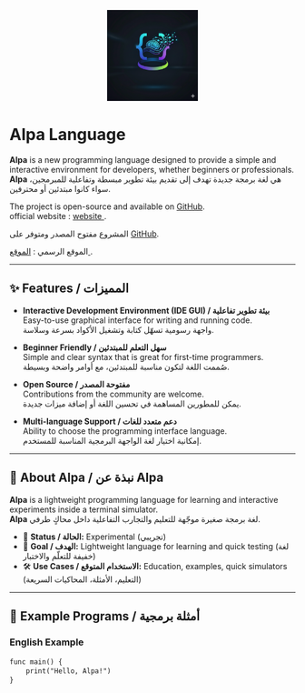 <p align="center">
    <img src="vscode-alpa/images/icon.png" alt="Alpa Logo" width="160" />
    <br />
</p>



# Alpa Language

**Alpa** is a new programming language designed to provide a simple and interactive environment for developers, whether beginners or professionals.  
**Alpa** هي لغة برمجة جديدة تهدف إلى تقديم بيئة تطوير مبسطة وتفاعلية للمبرمجين، سواء كانوا مبتدئين أو محترفين.  

The project is open-source and available on [GitHub](https://github.com/ahmed-eldesoky284/Alpa-Language).  
official website : [ website ](https://ahmed-eldesoky284.github.io/Alpa-Language/).  

المشروع مفتوح المصدر ومتوفر على [GitHub](https://github.com/ahmed-eldesoky284/Alpa-Language).
 
الموقع الرسمي : [ الموقع ](https://ahmed-eldesoky284.github.io/Alpa-Language/). 
 

---

## ✨ Features / المميزات

- **Interactive Development Environment (IDE GUI) / بيئة تطوير تفاعلية**  
  Easy-to-use graphical interface for writing and running code.  
  واجهة رسومية تسهّل كتابة وتشغيل الأكواد بسرعة وسلاسة.  

- **Beginner Friendly / سهل التعلم للمبتدئين**  
  Simple and clear syntax that is great for first-time programmers.  
  صُممت اللغة لتكون مناسبة للمبتدئين، مع أوامر واضحة وبسيطة.  

- **Open Source / مفتوحة المصدر**  
  Contributions from the community are welcome.  
  يمكن للمطورين المساهمة في تحسين اللغة أو إضافة ميزات جديدة.  

- **Multi-language Support / دعم متعدد للغات**  
  Ability to choose the programming interface language.  
  إمكانية اختيار لغة الواجهة البرمجية المناسبة للمستخدم.  

---

## 📖 About Alpa / نبذة عن Alpa

**Alpa** is a lightweight programming language for learning and interactive experiments inside a terminal simulator.  
**Alpa** لغة برمجة صغيرة موجّهة للتعليم والتجارب التفاعلية داخل محاكٍ طرفي.  

- 🧪 **Status / الحالة:** Experimental (تجريبي)  
- 🎯 **Goal / الهدف:** Lightweight language for learning and quick testing (لغة خفيفة للتعلّم والاختبار)  
- 🛠️ **Use Cases / الاستخدام المتوقع:** Education, examples, quick simulators (التعليم، الأمثلة، المحاكيات السريعة)  

---

## 📝 Example Programs / أمثلة برمجية

### English Example

```alpa
func main() {
    print("Hello, Alpa!")
}
```





